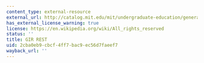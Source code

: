 ```yaml
---
content_type: external-resource
external_url: http://catalog.mit.edu/mit/undergraduate-education/general-institute-requirements/#restrequirementtext
has_external_license_warning: true
license: https://en.wikipedia.org/wiki/All_rights_reserved
status: ''
title: GIR REST
uid: 2cba0eb9-cbcf-4ff7-bac9-ec56d7faeef7
wayback_url: ''
---
```

